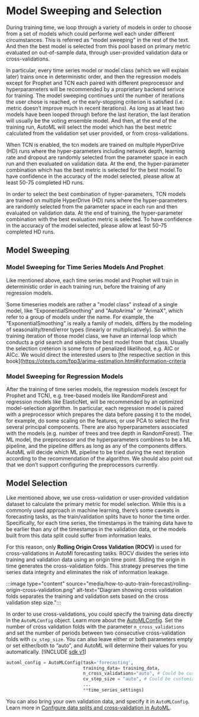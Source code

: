 # Model Sweeping and Selection
During training time, we loop through a variety of models in order to choose from a set of models which could performe well each under different circumstances. This is referred as "model sweeping" in the rest of the text. And then the best model is selected from this pool based on primary metric evaluated on out-of-sample data, through user-provided validation data or cross-validations.

In particular, every time series model or model class (which we will explain later) trains once in deterministic order, and then the regression models except for Prophet and TCN each paired with different preprocessor and hyperparameters will be recommended by a proprietary backend serivce for training. The model sweeping continues until the number of iterations the user chose is reached, or the early-stopping criterion is satisfied (i.e. metric doesn’t improve much in recent iterations). As long as at least two models have been looped through before the last iteration, the last iteration will usually be the voting ensemble model. And then, at the end of the training run, AutoML will select the model which has the best metric calculated from the validation set user provided, or from cross-validations.

When TCN is enabled, the tcn models are trained on multiple HyperDrive (HD) runs where the hyper-parameters including network depth, learning rate and dropout are randomly selected from the parameter space in each run and then evaluated on validation data. At the end, the hyper-parameter combination which has the best metric is selected for the best model.To have confidence in the accuracy of the model selected, please allow at least 50-75 completed HD runs.

In order to select the best combination of hyper-parameters, TCN models are trained on multiple HyperDrive (HD) runs where the hyper-parameters are randomly selected from the parameter space in each run and then evaluated on validation data. At the end of training, the hyper-parameter combination with the best evaluation metric is selected. To have confidence in the accuracy of the model selected, please allow at least 50-75 completed HD runs.

## Model Sweeping
### Model Sweeping for Time Series Models And Prophet
Like mentioned above, each time series model and Prophet will train in deterministic order in each training run, before the training of any regression models.

Some timeseries models are rather a "model class" instead of a single model, like "ExponentialSmoothing" and "AutoArima" or "ArimaX", which refer to a group of models under the name. For example, the "ExponentialSmoothing" is really a family of models, differs by the modeling of seasonality/trend/error types (linearly or multiplicatively). So within the training iteration of those model class, we have an internal loop which conducts a grid search and selects the best model from that class. Usually the selection creterion is some form of penalized likelihood, e.g. AIC or AICc. We would direct the interested users to [the respective section in this book](https://otexts.com/fpp3/arima-estimation.html#information-criteria

### Model Sweeping for Regression Models
After the training of time series models, the regression models (except for Prophet and TCN), e.g. tree-based models like RandomForest and regression models like ElasticNet, will be recommended by an optimized model-selection algorithm. 
In particular, each regression model is paired with a preprocessor which prepares the data before passing it to the model, for example, do some scaling on the features, or use PCA to select the first several principal components. There are also hyperparameters associated with the models (e.g. number of trees and tree depth in RandomForest). The ML model, the preprocessor and the hyperparameters combines to be a ML pipeline, and the pipeline differs as long as any of the components differs. AutoML will decide which ML pipeline to be tried during the next iteration according to the recommendation of the algorithm.
We should also point out that we don’t support configuring the preprocessors currently.

## Model Selection
Like mentioned above, we use cross-validation or user-provided validation dataset to calculate the primary metric for model selection. While this is a commonly used approach in machine learning, there’s some caveats in forecasting tasks, as the train/validation splits have to honor the time order. Specifically, for each time series, the timestamps in the training data have to be earlier than any of the timestamps in the validation data, or the models built from this data split could suffer from information leaks.

For this reason, only **Rolling Origin Cross Validation (ROCV)** is used for cross-validations in AutoMl forecasting tasks. ROCV divides the series into training and validation data using an origin time point. Sliding the origin in time generates the cross-validation folds. This strategy preserves the time series data integrity and eliminates the risk of information leakage.

:::image type="content" source="media/how-to-auto-train-forecast/rolling-origin-cross-validation.png" alt-text="Diagram showing cross validation folds separates the training and validation sets based on the cross validation step size.":::

In order to use cross-validations, you could specify the training data directly in the `AutoMLConfig` object. Learn more about the [AutoMLConfig](#configure-experiment). Set the number of cross validation folds with the parameter `n_cross_validations` and set the number of periods between two consecutive cross-validation folds with `cv_step_size`. You can also leave either or both parameters empty or set either/both to “auto”,  and AutoML will determine their values for you automatically. 
[!INCLUDE [sdk v1](../../includes/machine-learning-sdk-v1.md)]

```python
automl_config = AutoMLConfig(task='forecasting',
                             training_data= training_data,
                             n_cross_validations="auto", # Could be customized as an integer
                             cv_step_size = "auto", # Could be customized as an integer
                             ...
                             **time_series_settings)
```
You can also bring your own validation data, and specify it in `AutoMLConfig`. Learn more in [Configure data splits and cross-validation in AutoML](how-to-configure-cross-validation-data-splits.md#provide-validation-data).
